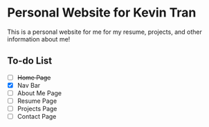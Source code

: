 # Personal Website for Kevin Tran
This is a personal website for me for my resume, projects, and other information about me!

## To-do List
* [ ] ~~Home Page~~
* [X] Nav Bar
* [ ] About Me Page
* [ ] Resume Page
* [ ] Projects Page
* [ ] Contact Page
